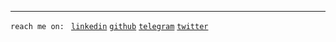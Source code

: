 
----

`reach me on: `
[`linkedin`](https://linkedin.com/in/ange-saa-djio-829399121/ "Not activelly maintained...")
[`github`](https://github.com/sanix-darker "Where i sleep in term of projects...")
[`telegram`](https://t.me/sanixdarker "You can Conctact me here anytime")
[`twitter`](https://twitter.com/sanixdarker "Time to time, posting stuff here")
